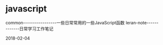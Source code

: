 # javascript
common-----------------一些日常常用的一些JavaScript函数
leran-note-------------日常学习工作笔记

2018-02-04